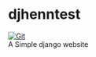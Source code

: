 # djhenntest

[![Git](https://app.soluble.cloud/api/v1/public/badges/80bf8a52-5ee9-43c7-ac79-8ad9b3786678.svg?orgId=762678537011)](https://app.soluble.cloud/repos/details/github.com/ryhennessy/djhenntest?orgId=762678537011)  
A Simple django website

